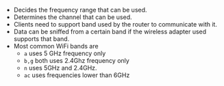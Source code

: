 - Decides the frequency range that can be used.
- Determines the channel that can be used.
- Clients need to support band used by the router to communicate with it.
- Data can be sniffed from a certain band if the wireless adapter used supports that band. 
- Most common WiFi bands are 
	- `a` uses 5 GHz frequency only
	- `b,g` both uses 2.4Ghz frequency only
	- `n` uses 5GHz and 2.4GHz.
	- `ac` uses frequencies lower than 6GHz

